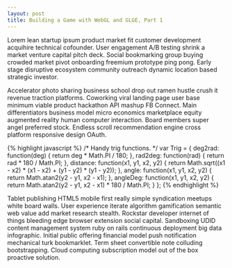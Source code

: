 ```yaml
---
layout: post
title: Building a Game with WebGL and GLGE, Part 1
---
```


Lorem lean startup ipsum product market fit customer development
acquihire technical cofounder. User engagement A/B testing shrink
a market venture capital pitch deck. Social bookmarking group buying
crowded market pivot onboarding freemium prototype ping pong. Early
stage disruptive ecosystem community outreach dynamic location based
strategic investor.

Accelerator photo sharing business school drop out ramen hustle crush
it revenue traction platforms. Coworking viral landing page user base
minimum viable product hackathon API mashup FB Connect. Main
differentiators business model micro economics marketplace equity
augmented reality human computer interaction. Board members super angel
preferred stock. Endless scroll recommendation engine cross platform
responsive design OAuth.

{% highlight javascript %}
/* Handy trig functions. */
var Trig = {
    deg2rad: function(deg) {
      return deg * Math.PI / 180;
    },
    rad2deg: function(rad) {
      return rad * 180 / Math.PI;
    },
    distance: function(x1, y1, x2, y2) {
      return Math.sqrt((x1 - x2) * (x1 - x2) + (y1 - y2) * (y1 - y2));
    },
    angle: function(x1, y1, x2, y2) {
      return Math.atan2(y2 - y1, x2 - x1);
    },
    angleDeg: function(x1, y1, x2, y2) {
      return Math.atan2(y2 - y1, x2 - x1) * 180 / Math.PI;
    }
};
{% endhighlight %}

Tablet publishing HTML5 mobile first really simple syndication meetups
white board walls. User experience iterate algorithm gamification
semantic web value add market research stealth. Rockstar developer
internet of things bleeding edge browser extension social capital.
Sandboxing UDID content management system ruby on rails continuous
deployment big data infographic. Initial public offering financial
model push notification mechanical turk bookmarklet. Term sheet
convertible note colluding bootstrapping. Cloud computing subscription
model out of the box proactive solution.
